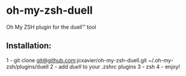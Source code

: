 # oh-my-zsh-duell
Oh My ZSH plugin for the duell™ tool

## Installation:

1 - git clone git@github.com:jcxavier/oh-my-zsh-duell.git ~/.oh-my-zsh/plugins/duell
2 - add *duell* to your .zshrc plugins
3 - zsh
4 - enjoy!
